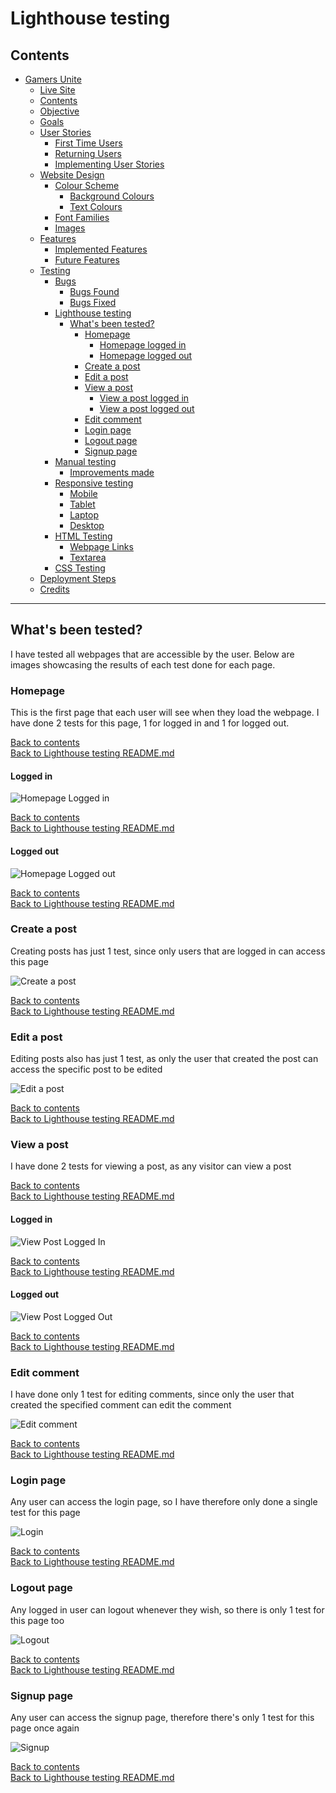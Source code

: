 # Lighthouse testing

## Contents

- [Gamers Unite](/README.md#gamers-unite)
    - [Live Site](/README.md#live-site)
    - [Contents](#contents)
    - [Objective](/README.md#objective)
    - [Goals](/README.md#goals)
    - [User Stories](/README.md#user-stories)
        - [First Time Users](/README.md#first-time-users)
        - [Returning Users](/README.md#returning-users)
        - [Implementing User Stories](/README.md#implementing-user-stories)
    - [Website Design](/README.md#website-design)
        - [Colour Scheme](/README.md#colour-scheme)
            - [Background Colours](/README.md#background-colours)
            - [Text Colours](/README.md#text-colours)
        - [Font Families](/README.md#font-families)
        - [Images](/README.md#images)
    - [Features](/README.md#features)
        - [Implemented Features](/README.md#implemented-features)
        - [Future Features](/README.md#future-features)
    - [Testing](/README.md#testing)
        - [Bugs](/README.md#bugs)
            - [Bugs Found](/BUGS.md#bugs-found)
            - [Bugs Fixed](/BUGS.md#bugs-fixed)
        - [Lighthouse testing](/README.md#lighthouse-testing)
            - [What's been tested?](#whats-been-tested)
                - [Homepage](#homepage)
                    - [Homepage logged in](#logged-in)
                    - [Homepage logged out](#logged-out)
                - [Create a post](#create-a-post)
                - [Edit a post](#edit-a-post)
                - [View a post](#view-a-post)
                    - [View a post logged in](#logged-in-1)
                    - [View a post logged out](#logged-out-1)
                - [Edit comment](#edit-comment)
                - [Login page](#login-page)
                - [Logout page](#logout-page)
                - [Signup page](#signup-page)
        - [Manual testing](/README.md#manual-testing)
            - [Improvements made](/README.md#improvements-made)
        - [Responsive testing](/README.md#responsive-testing)
            - [Mobile](/README.md#mobile)
            - [Tablet](/README.md#tablet)
            - [Laptop](/README.md#laptop)
            - [Desktop](/README.md#desktop)
        - [HTML Testing](/README.md#html-testing)
            - [Webpage Links](/README.md#webpage-links)
            - [Textarea](/README.md#textarea)
        - [CSS Testing](/README.md#css-testing)
    - [Deployment Steps](/README.md#deployment-steps)
    - [Credits](/README.md#credits)

---

## What's been tested?

I have tested all webpages that are accessible by the user. Below are images showcasing the results of each test done for each page.

### Homepage

This is the first page that each user will see when they load the webpage. I have done 2 tests for this page, 1 for logged in and 1 for logged out.

[Back to contents](#contents)   
[Back to Lighthouse testing README.md](/README.md#lighthouse-testing)

#### Logged in

![Homepage Logged in](/static/images/gamers-unite-logged-out-lighthouse.png)

[Back to contents](#contents)   
[Back to Lighthouse testing README.md](/README.md#lighthouse-testing)

#### Logged out

![Homepage Logged out](/static/images/gamers-unite-logged-in-lighthouse.png)

[Back to contents](#contents)   
[Back to Lighthouse testing README.md](/README.md#lighthouse-testing)

### Create a post

Creating posts has just 1 test, since only users that are logged in can access this page

![Create a post](/static/images/gamers-unite-create-a-post-lighthouse.png)

[Back to contents](#contents)   
[Back to Lighthouse testing README.md](/README.md#lighthouse-testing)

### Edit a post

Editing posts also has just 1 test, as only the user that created the post can access the specific post to be edited

![Edit a post](/static/images/gamers-unite-edit-comment-lighthouse.png)

[Back to contents](#contents)   
[Back to Lighthouse testing README.md](/README.md#lighthouse-testing)

### View a post

I have done 2 tests for viewing a post, as any visitor can view a post

[Back to contents](#contents)   
[Back to Lighthouse testing README.md](/README.md#lighthouse-testing)

#### Logged in

![View Post Logged In](/static/images/gamers-unite-view-post-lighthouse.png)

[Back to contents](#contents)   
[Back to Lighthouse testing README.md](/README.md#lighthouse-testing)

#### Logged out

![View Post Logged Out](/static/images/gamers-unite-view-post-logged-out-lighthouse.png)

[Back to contents](#contents)   
[Back to Lighthouse testing README.md](/README.md#lighthouse-testing)

### Edit comment

I have done only 1 test for editing comments, since only the user that created the specified comment can edit the comment

![Edit comment](/static/images/gamers-unite-edit-comment-lighthouse.png)

[Back to contents](#contents)   
[Back to Lighthouse testing README.md](/README.md#lighthouse-testing)

### Login page

Any user can access the login page, so I have therefore only done a single test for this page

![Login](/static/images/gamers-unite-login-lighthouse.png)

[Back to contents](#contents)   
[Back to Lighthouse testing README.md](/README.md#lighthouse-testing)

### Logout page

Any logged in user can logout whenever they wish, so there is only 1 test for this page too

![Logout](/static/images/gamers-unite-logout-lighthouse.png)

[Back to contents](#contents)   
[Back to Lighthouse testing README.md](/README.md#lighthouse-testing)

### Signup page

Any user can access the signup page, therefore there's only 1 test for this page once again

![Signup](/static/images/gamers-unite-register-lighthouse.png)

[Back to contents](#contents)   
[Back to Lighthouse testing README.md](/README.md#lighthouse-testing)